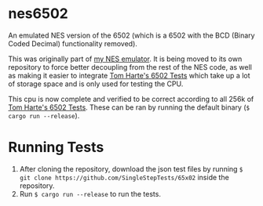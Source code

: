 # nes6502

An emulated NES version of the 6502 (which is a 6502 with the BCD (Binary Coded Decimal) functionality removed).

This was originally part of [my NES emulator](https://github.com/fekie/nes-emulator). It is being moved to its own repository to force better decoupling from the rest of the NES code, as well as making it easier to integrate [Tom Harte's 6502 Tests](https://github.com/SingleStepTests/65x02) which take up a lot of storage space and is only used for testing the CPU.

This cpu is now complete and verified to be correct according to all 256k of [Tom Harte's 6502 Tests](https://github.com/SingleStepTests/65x02). These can be ran by running the default binary (`$ cargo run --release`).

# Running Tests

1. After cloning the repository, download the json test files by running `$ git clone https://github.com/SingleStepTests/65x02` inside the repository.
2. Run `$ cargo run --release` to run the tests.

